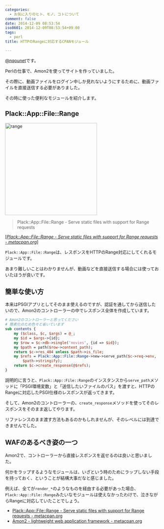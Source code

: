 ```yaml
---
categories:
  - お気に入りのヒト、モノ、コトについて
comment: false
date: 2014-12-09 08:53:54
iso8601: 2014-12-09T08:53:54+09:00
tags:
  - perl
title: HTTPのRangeに対応するCPANモジュール

---
```


<p><a href="https://twitter.com/nqounet">@nqounet</a>です。</p>

<p>Perlの仕事で、Amon2を使ってサイトを作っていました。</p>

<p>その際に、動画ファイルをログイン中しか見れないようにするために、動画ファイルを直接送信する必要がありました。</p>

<p>その時に使った便利なモジュールを紹介します。</p>



<h2>Plack::App::File::Range</h2>

<p><a href="https://www.nqou.net/wp-content/uploads/2014/12/range.jpg"><img src="https://www.nqou.net/wp-content/uploads/2014/12/range-300x300.jpg" alt="range" width="300" height="300" class="alignright size-medium wp-image-2956" /></a></p>

<blockquote cite="https://metacpan.org/pod/Plack::App::File::Range" title="Plack::App::File::Range - Serve static files with support for Range requests - metacpan.org" class="blockquote"><p>Plack::App::File::Range - Serve static files with support for Range requests</p></blockquote>

<div class="cite">[<cite><a href="https://metacpan.org/pod/Plack::App::File::Range">Plack::App::File::Range - Serve static files with support for Range requests - metacpan.org</a></cite>]</div>

<p><code>Plack::App::File::Range</code>は、レスポンスをHTTPのRange対応にしてくれるモジュールです。</p>

<p>あまり難しいことはわかりませんが、動画などを直接送信する場合には使っておいたほうが良いです。</p>

<h2>簡単な使い方</h2>

<p>本来はPSGIアプリとしてそのまま使えるのですが、認証を通してから送信したいので、Amon2のコントローラーの中でレスポンス全体を作成しています。</p>

```perl
# Amon2のコントローラーと思ってください
# 簡素化のため色々と省いています
sub contents {
    my ($class, $c, $args) = @_;
    my $id = $args->{id};
    my $row = $c->db->single('movies', {id => $id});
    my $path = path($row->content_path);
    return $c->res_404 unless $path->is_file;
    my $refs = Plack::App::File::Range->new->serve_path($c->req->env,
        $path->stringify);
    return $c->create_response(@$refs);
}
```

<p>説明的に言うと、<code>Plack::App::File::Range</code>のインスタンスから<code>serve_path</code>メソッドに「PSGI環境変数」と「送信したいファイルのパス」を渡すと、HTTPのRangeに対応したPSGI仕様のレスポンスが返ってきます。</p>

<p>そして、Amon2のコントローラーの、<code>create_response</code>メソッドを使ってそのレスポンスをそのまま返してやります。</p>

<p>リファレンスのまま渡す方法もあるのかもしれませんが、そのレベルには到達できませんでした。</p>

<h2>WAFのあるべき姿の一つ</h2>

<p>Amon2で、コントローラーから直接レスポンスを返せるのは良いと思いました。</p>

<p>何かをラップするようなモジュールは、いざという時のためにラップしない手段を持っておく、ということが結構大事だなと感じました。</p>

<p>例えば、全てが<code>render_*</code>のようなものを経由する必要があった場合、<code>Plack::App::File::Range</code>みたいなモジュールは使えなかったわけで、泣きながらRangeに対応していたことでしょう。</p>

<ul>
<li><a href="https://metacpan.org/pod/Plack::App::File::Range">Plack::App::File::Range - Serve static files with support for Range requests - metacpan.org</a></li>
<li><a href="https://metacpan.org/pod/Amon2">Amon2 - lightweight web application framework - metacpan.org</a></li>
</ul>
    	